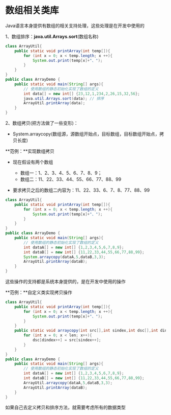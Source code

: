 # 数组相关类库

Java语言本身提供有数组的相关支持处理，这些处理是在开发中使用的

1、数组排序：**java.util.Arrays.sort**(数组名称)

```java
class ArrayUtil{
    public static void printArray(int temp[]){
        for (int x = 0; x < temp.length; x ++){
            System.out.print(temp[x]+"、");
        }
    }
}
public class ArrayDemo {
    public static void main(String[] args){
        // 使用数组的静态初始化实现了数组的定义
        int data[] = new int[] {23,12,1,234,2,26,15,32,56};
        java.util.Arrays.sort(data); // 排序
        ArrayUtil.printArray(data);
    }
}
```

2、数组拷贝(把方法做了一些变形)：

- System.arraycopy(数组源，源数组开始点，目标数组，目标数组开始点，拷贝长度)

**范例：**实现数组拷贝

- 现在假设有两个数组

  - 数组一：1、2、3、4、5、6、7、8、9；
  - 数组二：11、22、33、44、55、66、77、88、99

- 要求拷贝之后的数组二内容为：11、22、33、6、7、8、77、88、99

```java
class ArrayUtil{
    public static void printArray(int temp[]){
        for (int x = 0; x < temp.length; x ++){
            System.out.print(temp[x]+"、");
        }
    }
}
public class ArrayDemo {
    public static void main(String[] args){
        // 使用数组的静态初始化实现了数组的定义
        int dataA[] = new int[] {1,2,3,4,5,6,7,8,9};
        int dataB[] = new int[] {11,22,33,44,55,66,77,88,99};
        System.arraycopy(dataA,5,dataB,3,3);
        ArrayUtil.printArray(dataB);
    }
}
```

这些操作的支持都是系统本身提供的，是在开发中使用的操作

**范例：**自定义类实现拷贝操作

```java
class ArrayUtil{
    public static void printArray(int temp[]){
        for (int x = 0; x < temp.length; x ++){
            System.out.print(temp[x]+"、");
        }
    }
    public static void arraycopy(int src[],int sindex,int dsc[],int dindex,int len){
        for (int x = 0; x < len; x++){
            dsc[dindex++] = src[sindex++];
        }
    }
}
public class ArrayDemo {
    public static void main(String[] args){
        // 使用数组的静态初始化实现了数组的定义
        int dataA[] = new int[] {1,2,3,4,5,6,7,8,9};
        int dataB[] = new int[] {11,22,33,44,55,66,77,88,99};
        ArrayUtil.arraycopy(dataA,5,dataB,3,3);
        ArrayUtil.printArray(dataB);
    }
}
```

如果自己去定义拷贝和排序方法，就需要考虑所有的数据类型

